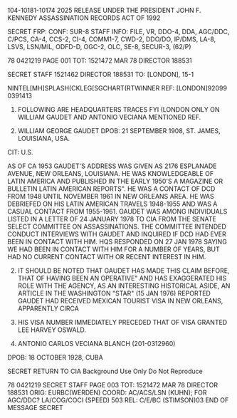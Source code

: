 104-10181-10174
2025 RELEASE UNDER THE PRESIDENT JOHN F. KENNEDY ASSASSINATION RECORDS ACT OF 1992

SECRET
FRP:
CONF: SUR-8
STAFF
INFO: FILE, VR, DDO-4, DDA, AGC/DDC, C/PCS, CA-4,
CCS-2, CI-4, COMM1-7, CWD-2, DDO/DO, IP/DMS, LA-8, LSVS, LSN/MIL,
ODFD-D, OGC-2, OLC, SE-8, SECUR-3, (62/P)

78 0421219
PAGE 001
TOT: 1521472 MAR 78 DIRECTOR 188531

SECRET
STAFF 1521462 DIRECTOR 188531
TO: [LONDON], 15-1

NINTEL[MH]SPLASH(CKLEG[SGCHART(RTWINNER
REF: [LONDON]92099 0391413

1. FOLLOWING ARE HEADQUARTERS TRACES FYI (LONDON ONLY
ON WILLIAM GAUDET AND
ANTONIO VECIANA MENTIONED REF.

2. WILLIAM GEORGE GAUDET
DPOB: 21 SEPTEMBER 1908, ST. JAMES, LOUISIANA, USA.

CIT: U.S.

AS OF CA 1953 GAUDET'S ADDRESS WAS GIVEN AS 2176 ESPLANADE AVENUE,
NEW ORLEANS, LOUISIANA. HE WAS KNOWLEDGEABLE OF LATIN AMERICA
AND PUBLISHED IN THE EARLY 1950'S A MAGAZINE OR BULLETIN LATIN
AMERICAN REPORTS". HE WAS A CONTACT OF DCD FROM 1948 UNTIL NOVEMBER
1961 IN NEW ORLEANS AREA. HE WAS DEBRIEFED ON HIS LATIN AMERICAN
TRAVELS 1948-1955 AND WAS A CASUAL CONTACT FROM 1955-1961.
GAUDET WAS AMONG INDIVIDUALS LISTED IN A LETTER OF 24 JANUARY
1978 TO CIA FROM THE SENATE SELECT COMMITTEE ON ASSASSINATIONS. THE
COMMITTEE INTENDED CONDUCT INTERVIEWS WITH GAUDET AND INQUIRED
IF DCD HAD EVER BEEN IN CONTACT WITH HIM. HQS RESPONDED ON 27 JAN
1978 SAYING WE HAD BEEN IN CONTACT WITH HIM FOR A NUMBER OF YEARS,
BUT HAD NO CURRENT CONTACT WITH OR RECENT INTEREST IN HIM.

2. IT SHOULD BE NOTED THAT GAUDET HAS MADE THIS CLAIM
BEFORE, THAT OF HAVING BEEN AN OPERATIVE" AND HAS EXAGGERATED
HIS ROLE WITH THE AGENCY, AS AN INTERESTING HISTORICAL ASIDE,
AN ARTICLE IN THE WASHINGTON "STAR" (15 JAN 1976) REPORTED GAUDET
HAD RECEIVED MEXICAN TOURIST VISA IN NEW ORLEANS, APPARENTLY CIRCA
1903. HIS VISA NUMBER IMMEDIATELY PRECEDED THAT OF VISA GRANTED
LEE HARVEY OSWALD.

3. ANTONIO CARLOS VECIANA BLANCH (201-0312960)

DPOB: 18 OCTOBER 1928, CUBA

SECRET
RETURN TO CIA
Background Use Only
Do Not Reproduce

78 0421219
SECRET
STAFF
PAGE 003
TOT: 1521472 MAR 78 DIRECTOR 188531
ORIG: EURBC(WERDEN) COORD: AC/ACS/LSN (KUHN); FOR AGC/DDC?
LA/COG/COCI (SPEED) 503
REL: C/E/BC (STIMSON)03
END OF MESSAGE
SECRET
